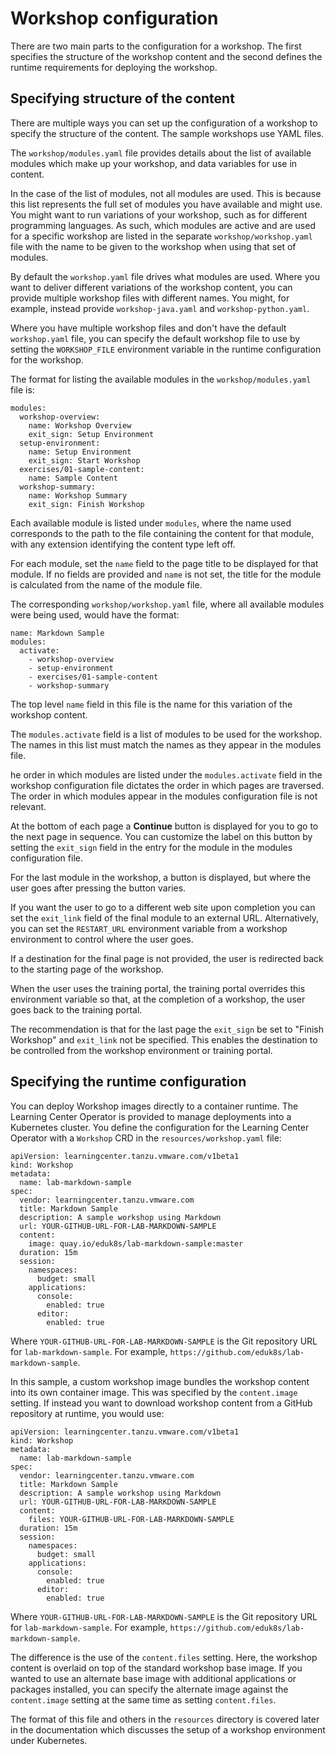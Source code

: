 # Workshop configuration

There are two main parts to the configuration for a workshop. The first specifies the structure of the workshop content and the second defines the runtime requirements for deploying the workshop.

## <a id="content-structure"></a> Specifying structure of the content

There are multiple ways you can set up the configuration of a workshop to specify the structure of the content. The sample workshops use YAML files.

The `workshop/modules.yaml` file provides details about the list of available modules which make up your workshop, and data variables for use in content.

In the case of the list of modules, not all modules are used. This is because this list represents the full set of modules you have available and might use. You might want to run variations of your workshop, such as for different programming languages. As such, which modules are active and are used for a specific workshop are listed in the separate `workshop/workshop.yaml` file with the name to be given to the workshop when using that set of modules.

By default the `workshop.yaml` file drives what modules are used. Where you want to deliver different variations of the workshop content, you can provide multiple workshop files with different names. You might, for example, instead provide `workshop-java.yaml` and `workshop-python.yaml`.

Where you have multiple workshop files and don't have the default `workshop.yaml` file, you can specify the default workshop file to use by setting the `WORKSHOP_FILE` environment variable in the runtime configuration for the workshop.

The format for listing the available modules in the `workshop/modules.yaml` file is:

```
modules:
  workshop-overview:
    name: Workshop Overview
    exit_sign: Setup Environment
  setup-environment:
    name: Setup Environment
    exit_sign: Start Workshop
  exercises/01-sample-content:
    name: Sample Content
  workshop-summary:
    name: Workshop Summary
    exit_sign: Finish Workshop
```

Each available module is listed under `modules`, where the name used corresponds to the path to the file containing the content for that module, with any extension identifying the content type left off.

For each module, set the `name` field to the page title to be displayed for that module. If no fields are provided and `name` is not set, the title for the module is calculated from the name of the module file.

The corresponding `workshop/workshop.yaml` file, where all available modules were being used, would have the format:

```
name: Markdown Sample
modules:
  activate:
    - workshop-overview
    - setup-environment
    - exercises/01-sample-content
    - workshop-summary
```

The top level `name` field in this file is the name for this variation of the workshop content.

The `modules.activate` field is a list of modules to be used for the workshop. The names in this list must match the names as they appear in the modules file.

he order in which modules are listed under the `modules.activate` field in the workshop configuration file dictates the order in which pages are traversed. The order in which modules appear in the modules configuration file is not relevant.

At the bottom of each page a **Continue** button is displayed for you to go to the next page in sequence. You can customize the label on this button by setting the `exit_sign` field in the entry for the module in the modules configuration file.

For the last module in the workshop, a button is displayed, but where the user goes after pressing the button varies.

If you want the user to go to a different web site upon completion you can set the `exit_link` field of the final module to an external URL. Alternatively, you can set the `RESTART_URL` environment variable from a workshop environment to control where the user goes.

If a destination for the final page is not provided, the user is redirected back to the starting page of the workshop.

When the user uses the training portal, the training portal overrides this environment variable so that, at the completion of a workshop, the user goes back to the training portal.

The recommendation is that for the last page the `exit_sign` be set to "Finish Workshop" and `exit_link` not be specified. This enables the destination to be controlled from the workshop environment or training portal.

## <a id="specify-runtime-config"></a> Specifying the runtime configuration

You can deploy Workshop images directly to a container runtime. The Learning Center Operator is provided to manage deployments into a Kubernetes cluster. You define the configuration for the Learning Center Operator with a `Workshop` CRD in the `resources/workshop.yaml` file:

```
apiVersion: learningcenter.tanzu.vmware.com/v1beta1
kind: Workshop
metadata:
  name: lab-markdown-sample
spec:
  vendor: learningcenter.tanzu.vmware.com
  title: Markdown Sample
  description: A sample workshop using Markdown
  url: YOUR-GITHUB-URL-FOR-LAB-MARKDOWN-SAMPLE
  content:
    image: quay.io/eduk8s/lab-markdown-sample:master
  duration: 15m
  session:
    namespaces:
      budget: small
    applications:
      console:
        enabled: true
      editor:
        enabled: true
```

Where `YOUR-GITHUB-URL-FOR-LAB-MARKDOWN-SAMPLE` is the Git repository URL for `lab-markdown-sample`. For example, `https://github.com/eduk8s/lab-markdown-sample`.

In this sample, a custom workshop image bundles the workshop content into its own container image. This was specified by the `content.image` setting. If instead you want to download workshop content from a GitHub repository at runtime, you would use:

```
apiVersion: learningcenter.tanzu.vmware.com/v1beta1
kind: Workshop
metadata:
  name: lab-markdown-sample
spec:
  vendor: learningcenter.tanzu.vmware.com
  title: Markdown Sample
  description: A sample workshop using Markdown
  url: YOUR-GITHUB-URL-FOR-LAB-MARKDOWN-SAMPLE
  content:
    files: YOUR-GITHUB-URL-FOR-LAB-MARKDOWN-SAMPLE
  duration: 15m
  session:
    namespaces:
      budget: small
    applications:
      console:
        enabled: true
      editor:
        enabled: true
```

Where `YOUR-GITHUB-URL-FOR-LAB-MARKDOWN-SAMPLE` is the Git repository URL for `lab-markdown-sample`. For example, `https://github.com/eduk8s/lab-markdown-sample`.

The difference is the use of the `content.files` setting.
Here, the workshop content is overlaid on top of the standard workshop base image. If you wanted to use an alternate base image with additional applications or packages installed, you can specify the alternate image against the `content.image` setting at the same time as setting `content.files`.

The format of this file and others in the `resources` directory is covered later in the documentation which discusses the setup of a workshop environment under Kubernetes.
